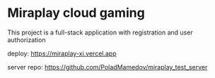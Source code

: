# Miraplay cloud gaming

This project is a full-stack application with registration and user authorization

deploy: https://miraplay-xi.vercel.app

server repo: https://github.com/PoladMamedov/miraplay_test_server
